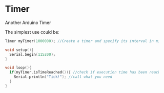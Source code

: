 # Timer
Another Arduino Timer

The simplest use could be:
```cpp
Timer myTimer(1000000); //Create a timer and specify its interval in microseconds

void setup(){
  Serial.begin(115200);
}

void loop(){
  if(myTimer.isTimeReached()){ //check if execution time has been reached
    Serial.println("Tick!"); //call what you need
  }
}


```
